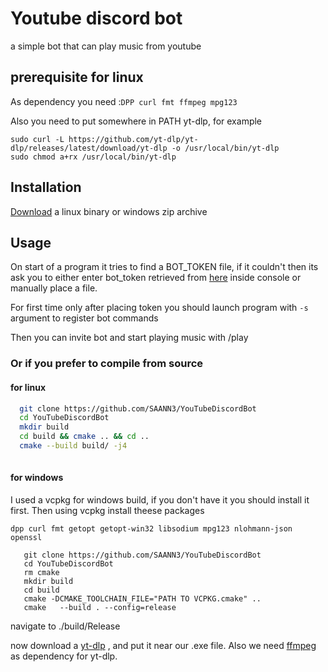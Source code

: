 
# Youtube discord bot
a simple bot that can play music from youtube



## prerequisite for linux
As dependency you need :```DPP curl fmt ffmpeg mpg123```

Also you need to put somewhere in PATH yt-dlp, for example


```
sudo curl -L https://github.com/yt-dlp/yt-dlp/releases/latest/download/yt-dlp -o /usr/local/bin/yt-dlp
sudo chmod a+rx /usr/local/bin/yt-dlp
```
## Installation
[Download](https://github.com/SAANN3/YouTubeDiscordBot/releases) a linux binary or windows zip archive 
## Usage
On start of a program it tries to find a BOT_TOKEN file, if it couldn't then its ask you to either enter bot_token retrieved from [here](https://discord.com/developers/applications/) inside console or manually place a file.

For first time only after placing token you should launch program with ``` -s ``` argument to register bot commands

Then you can invite bot and start playing music with /play 
### Or if you prefer to compile from source 
#### for linux

```bash
  git clone https://github.com/SAANN3/YouTubeDiscordBot
  cd YouTubeDiscordBot
  mkdir build
  cd build && cmake .. && cd ..
  cmake --build build/ -j4
  
```

#### for windows
I used a vcpkg for windows build, if you don't have it you should install it first.
Then using vcpkg install theese packages

``` dpp curl fmt getopt getopt-win32 libsodium mpg123 nlohmann-json openssl ```
```
   git clone https://github.com/SAANN3/YouTubeDiscordBot
   cd YouTubeDiscordBot
   rm cmake
   mkdir build
   cd build
   cmake -DCMAKE_TOOLCHAIN_FILE="PATH TO VCPKG.cmake" ..
   cmake   --build . --config=release
```
navigate to ./build/Release

now download a [yt-dlp](https://github.com/yt-dlp/yt-dlp#installation) , and put it near our .exe file.
Also we need [ffmpeg](https://www.gyan.dev/ffmpeg/builds/) as dependency for yt-dlp. 
